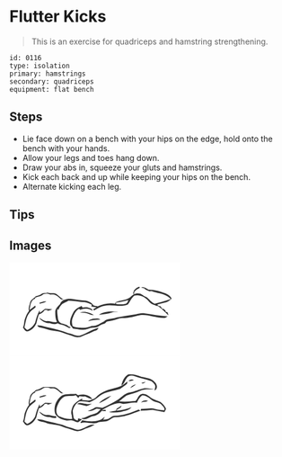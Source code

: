 # Flutter Kicks
> This is an exercise for quadriceps and hamstring strengthening.

``` 
id: 0116 
type: isolation 
primary: hamstrings 
secondary: quadriceps 
equipment: flat bench 
``` 

## Steps

 - Lie face down on a bench with your hips on the edge, hold onto the bench with your hands.
 - Allow your legs and toes hang down.
 - Draw your abs in, squeeze your gluts and hamstrings.
 - Kick each back and up while keeping your hips on the bench.
 - Alternate kicking each leg.

## Tips


## Images

<svg width="304" height="125pt" viewBox="0 0 228 125" xmlns="http://www.w3.org/2000/svg">
  <g fill="#FFF">
    <path d="M0 0h228v125H0V0m166.42 37.86c-.37 1.23-.74 2.45-1.13 3.67l.95 1.43c-1.91 1.07-3.5 2.56-5.08 4.05-5.72 4.35-13.42 3.26-19.53 6.74-.06.44-.17 1.32-.23 1.76-8.08-1.53-16.23.29-23.65 3.52-2.19-.75-5.1-.32-6.46-2.55-2.11-2.94-5.76-4.08-9.06-5.1-6.79-.29-13.46-1.66-20.19-2.46-5.53-.34-12.42 1.24-14.48 7.11-2.53 2.75-5.74 5.49-6.32 9.38.08 4.83-.09 9.95 2.32 14.31-4.64 1.43-8.91-1.25-13.52-1.05-4 .28-6.9-2.99-10.37-4.43 3.27 4.55 8.8 7.46 14.43 7.16 3.37 1.51 7.02 1.81 10.41.12 2.68 1.84 6.05 1.69 8.9 3.07 2.21.98 4.27 2.23 6.37 3.4.79-.34 1.57-.69 2.35-1.04-2.02-.46-3.81-1.46-5.25-2.95a73.2 73.2 0 0 1-5.46-1.88c-3.67-.26-6.4-3.62-6.63-7.14-.31-4.29-1.55-8.58-.52-12.87.23.5.68 1.49.91 1.98 1.2-3.05 2.9-5.99 5.32-8.25 2.67-1.7 5.75-2.65 8.35-4.49 7.39-.02 14.57 1.9 21.92 2.18 3.35.3 6.23 2.09 9.27 3.35-.18.81-.36 1.62-.54 2.44 2.31.34 4.64.62 6.96.95-1.48.94-2.99 1.83-4.52 2.69.27.38.79 1.13 1.06 1.5 4.48-2.41 8.83-5.4 13.97-6.2 10.35-2.37 21.37 2.65 31.38-1.82 2.91-3.93 4.73-8.84 8.75-11.83 6.64-1.66 13.46 1.5 17.95 6.31 2.43 3.57 6.27 5.89 10.42 6.91l.14.53c.58 0 1.73.01 2.31.01.56.34 1.69 1.02 2.25 1.36 4.2 3.47 8.41 6.9 11.9 11.11.53-1.44-.6-2.77-.96-4.11-.6-.09-1.79-.28-2.39-.38.11-1.69-.66-2.78-2.34-3.07l-.08-1.01-2.55.08c-.04-.48-.11-1.43-.14-1.9l-1.28.03c.03-.37.08-1.12.11-1.49-1.87-.31-4.16-.21-4.6-2.54 4-1.08 7.97-2.27 12.05-3.09 2.78-.57 4.54-3.04 6.82-4.54-1.27-3.46-4.63-5.39-7.75-6.95-7.36-2.97-15.16-5.21-23.16-5.15-2.86-1.83-6.47-4.4-9.91-2.98 1.34.59 2.8.84 4.23 1.12 1.59 2.3 4.66 2.7 6.91 4.14.71-.08 2.12-.25 2.82-.33 8.6 3.17 18.95 3.34 25.59 10.39-6.87 2.93-14.24 4.34-21.37 6.37-4.32-1.52-6.87-5.54-10.32-8.28-1.78-1.09-3.78-1.8-5.44-3.08-3.2-2.72-8.13-3.37-11.8-1.19.06-.74.17-2.23.23-2.97 1.32-1.48 2.5-3.24 4.42-3.98.97-.63 2.49-.69 2.95-1.92-.12-.31-.35-.93-.47-1.25-3.08.58-5.29 2.81-7.22 5.1m-123.9 4.83c-2.23 1.5-4.83 2.2-7.42 2.8-2.48 2.93-6.87 4.51-7.54 8.67-.78 3.6-2.62 7.29-1.41 11-2.53 3.02-3.96 6.71-5.36 10.34-1.51 3.79-.74 8.08-2.73 11.71 1.46 2.18 2.91 5.06 5.88 5.26 5.68-1.05 9.83-5.8 12.08-10.86.89-4 1.98-7.93 3.31-11.81 3.35-.85 6.02-3.22 7.94-6.01 1.21-.04 2.42-.05 3.62-.05l-.48 1.36c2.41-.41 4.75-1.16 6.91-2.32-3.3-.13-6.61-.53-9.91-.37-2.28 1.66-4.26 3.71-6.71 5.16l-.24-3.21C37.37 69.25 35.8 75 34.37 80.57c-2.34 4.43-6 8.1-10.67 10.07a45.078 45.078 0 0 1-3.69-3.36c1.71-6.67 2.14-14.09 6.66-19.67 2.28-3.08 5.84-4.8 8.43-7.55-.15-.51-.45-1.54-.6-2.06-2.41 2.06-4.89 4.04-7.59 5.72.93-5.53 1.3-13.27 7.83-15.07l-.8-.82c3.05-2.08 7.12-1.6 10-4 2.98-2.41 7.39-2.2 10.68-.58 1.79-.03 3.58-.13 5.36.08 3.68 1.06 6.3 3.97 9.07 6.43l3.78.08c-4.69-1.5-7.18-6.23-11.68-8.04-3.32-.9-6.92.21-10.17-1.1-2.75 1.07-6.04-.02-8.46 1.99m-2.4 11.54c.08.33.23.99.3 1.33 3.02-.83 6.2-1.37 8.87-3.09-3.19-.58-6.14 1.05-9.17 1.76m45.16 13.02c-2.68 5.14-5.39 10.9-3.96 16.83 1.25 1.51 2.45 3.07 3.67 4.6 4.34.26 8.57 1.75 12.99 1.45 4.89.52 9.07-2.91 13.91-2.78 2.9.11 5.9-.4 8.18-2.32 2.15-1.85 5.01-2.35 7.59-3.34 1.04-.9 1.78-2.42 3.25-2.65 4.73-.63 9.47-1.5 13.93-3.26 4.89-1.89 10.26-.5 15.27-1.82 5.03-.83 9.86-2.56 14.9-3.36 10.87-1.12 21.15 4.16 32 3.8 1.72-.04 3.03-1.3 4.45-2.08-10.54-.58-20.93-2.66-31.37-4.07-3.73-.53-7.39.44-10.97 1.36-8.66 1.43-17.36 2.7-26.01 4.23-5.4 2.4-12.38.59-16.72 5.29-5.2 2.46-10.22 6.66-16.32 5.93-3.87 1.31-7.84 2.95-12.01 2.45-4.6-.38-9.48.07-13.65-2.27-.87-2.98-1.29-6.21-.43-9.24 2-5.14 3.79-10.96 9-13.76.45.34 1.33 1.01 1.78 1.34 5.19-2.25 11.71-2.37 16.25 1.35 0-2.31-2.42-2.91-4.1-3.77-2.93-1.34-6.25-1.04-9.34-.58l-1.08-2c-4.33 2.01-8.84 4.3-11.21 8.67m34.33 3.01c5.84-1.05 11.9-1.06 17.5-3.22 2.65-1.17 5.58-.49 8.38-.5-8.67-1.17-18.26-1.12-25.88 3.72M94 67.24c2.93.3 5.95-.03 8.8.87 3.42.91 6.6 2.89 10.26 2.65-5.51-3.61-12.64-5.84-19.06-3.52m11.23 11.59c5.38-1.48 10.89-2.17 16.46-2.18-1.64-1.29-3.7-1.7-5.74-1.49-3.75.25-8.1.59-10.72 3.67m-68 5.59c.56 1.39 1.56 2.22 2.98 2.51 3.48.66 6.94 1.48 10.26 2.75 6.29 2.29 13.25 1.67 19.49 4.16 3.83 1.5 7.77 2.67 11.69 3.89 3.47 1.2 7.01 2.96 10.8 2.42 4.41-.45 8.04-3.24 12.26-4.37 3.91-1.1 7.23-3.62 11.18-4.63 1.74-.4 2.29-2.32 3.22-3.6-8.71 2.04-15.88 7.69-24.37 10.29-5.73 1.84-10.85-2.49-16.44-3.09-8.05-3.51-16.66-5.33-25.18-7.36-5.36-.76-10.37-3.61-15.89-2.97z"/>
    <path d="M142.04 54.02c5.67-.48 11.23-1.89 16.7-3.41-.36 2.26-1.52 4.55-3.93 5.09-3.95.9-8.12.75-12.1.09-.16-.44-.5-1.33-.67-1.77z"/>
  </g>
  <g fill="#333">
    <path d="M166.42 37.86c1.93-2.29 4.14-4.52 7.22-5.1.12.32.35.94.47 1.25-.46 1.23-1.98 1.29-2.95 1.92-1.92.74-3.1 2.5-4.42 3.98-.06.74-.17 2.23-.23 2.97 3.67-2.18 8.6-1.53 11.8 1.19 1.66 1.28 3.66 1.99 5.44 3.08 3.45 2.74 6 6.76 10.32 8.28 7.13-2.03 14.5-3.44 21.37-6.37-6.64-7.05-16.99-7.22-25.59-10.39-.7.08-2.11.25-2.82.33-2.25-1.44-5.32-1.84-6.91-4.14-1.43-.28-2.89-.53-4.23-1.12 3.44-1.42 7.05 1.15 9.91 2.98 8-.06 15.8 2.18 23.16 5.15 3.12 1.56 6.48 3.49 7.75 6.95-2.28 1.5-4.04 3.97-6.82 4.54-4.08.82-8.05 2.01-12.05 3.09.44 2.33 2.73 2.23 4.6 2.54-.03.37-.08 1.12-.11 1.49l1.28-.03c.03.47.1 1.42.14 1.9l2.55-.08.08 1.01c1.68.29 2.45 1.38 2.34 3.07.6.1 1.79.29 2.39.38.36 1.34 1.49 2.67.96 4.11-3.49-4.21-7.7-7.64-11.9-11.11-.56-.34-1.69-1.02-2.25-1.36-.58 0-1.73-.01-2.31-.01l-.14-.53c-4.15-1.02-7.99-3.34-10.42-6.91-4.49-4.81-11.31-7.97-17.95-6.31-4.02 2.99-5.84 7.9-8.75 11.83-10.01 4.47-21.03-.55-31.38 1.82-5.14.8-9.49 3.79-13.97 6.2-.27-.37-.79-1.12-1.06-1.5 1.53-.86 3.04-1.75 4.52-2.69-2.32-.33-4.65-.61-6.96-.95.18-.82.36-1.63.54-2.44-3.04-1.26-5.92-3.05-9.27-3.35-7.35-.28-14.53-2.2-21.92-2.18-2.6 1.84-5.68 2.79-8.35 4.49-2.42 2.26-4.12 5.2-5.32 8.25-.23-.49-.68-1.48-.91-1.98-1.03 4.29.21 8.58.52 12.87.23 3.52 2.96 6.88 6.63 7.14A73.2 73.2 0 0 0 76.88 84c1.44 1.49 3.23 2.49 5.25 2.95-.78.35-1.56.7-2.35 1.04-2.1-1.17-4.16-2.42-6.37-3.4-2.85-1.38-6.22-1.23-8.9-3.07-3.39 1.69-7.04 1.39-10.41-.12-5.63.3-11.16-2.61-14.43-7.16 3.47 1.44 6.37 4.71 10.37 4.43 4.61-.2 8.88 2.48 13.52 1.05-2.41-4.36-2.24-9.48-2.32-14.31.58-3.89 3.79-6.63 6.32-9.38 2.06-5.87 8.95-7.45 14.48-7.11 6.73.8 13.4 2.17 20.19 2.46 3.3 1.02 6.95 2.16 9.06 5.1 1.36 2.23 4.27 1.8 6.46 2.55 7.42-3.23 15.57-5.05 23.65-3.52.06-.44.17-1.32.23-1.76 6.11-3.48 13.81-2.39 19.53-6.74 1.58-1.49 3.17-2.98 5.08-4.05l-.95-1.43c.39-1.22.76-2.44 1.13-3.67m-24.38 16.16c.17.44.51 1.33.67 1.77 3.98.66 8.15.81 12.1-.09 2.41-.54 3.57-2.83 3.93-5.09-5.47 1.52-11.03 2.93-16.7 3.41z"/>
    <path d="M42.52 42.69c2.42-2.01 5.71-.92 8.46-1.99 3.25 1.31 6.85.2 10.17 1.1 4.5 1.81 6.99 6.54 11.68 8.04l-3.78-.08c-2.77-2.46-5.39-5.37-9.07-6.43-1.78-.21-3.57-.11-5.36-.08-3.29-1.62-7.7-1.83-10.68.58-2.88 2.4-6.95 1.92-10 4l.8.82c-6.53 1.8-6.9 9.54-7.83 15.07 2.7-1.68 5.18-3.66 7.59-5.72.15.52.45 1.55.6 2.06-2.59 2.75-6.15 4.47-8.43 7.55-4.52 5.58-4.95 13-6.66 19.67 1.17 1.19 2.4 2.31 3.69 3.36 4.67-1.97 8.33-5.64 10.67-10.07 1.43-5.57 3-11.32 6.09-16.21l.24 3.21c2.45-1.45 4.43-3.5 6.71-5.16 3.3-.16 6.61.24 9.91.37-2.16 1.16-4.5 1.91-6.91 2.32l.48-1.36c-1.2 0-2.41.01-3.62.05-1.92 2.79-4.59 5.16-7.94 6.01-1.33 3.88-2.42 7.81-3.31 11.81-2.25 5.06-6.4 9.81-12.08 10.86-2.97-.2-4.42-3.08-5.88-5.26 1.99-3.63 1.22-7.92 2.73-11.71 1.4-3.63 2.83-7.32 5.36-10.34-1.21-3.71.63-7.4 1.41-11 .67-4.16 5.06-5.74 7.54-8.67 2.59-.6 5.19-1.3 7.42-2.8z"/>
    <path d="M40.12 54.23c3.03-.71 5.98-2.34 9.17-1.76-2.67 1.72-5.85 2.26-8.87 3.09-.07-.34-.22-1-.3-1.33zM85.28 67.25c2.37-4.37 6.88-6.66 11.21-8.67l1.08 2c3.09-.46 6.41-.76 9.34.58 1.68.86 4.1 1.46 4.1 3.77-4.54-3.72-11.06-3.6-16.25-1.35-.45-.33-1.33-1-1.78-1.34-5.21 2.8-7 8.62-9 13.76-.86 3.03-.44 6.26.43 9.24 4.17 2.34 9.05 1.89 13.65 2.27 4.17.5 8.14-1.14 12.01-2.45 6.1.73 11.12-3.47 16.32-5.93 4.34-4.7 11.32-2.89 16.72-5.29 8.65-1.53 17.35-2.8 26.01-4.23 3.58-.92 7.24-1.89 10.97-1.36 10.44 1.41 20.83 3.49 31.37 4.07-1.42.78-2.73 2.04-4.45 2.08-10.85.36-21.13-4.92-32-3.8-5.04.8-9.87 2.53-14.9 3.36-5.01 1.32-10.38-.07-15.27 1.82-4.46 1.76-9.2 2.63-13.93 3.26-1.47.23-2.21 1.75-3.25 2.65-2.58.99-5.44 1.49-7.59 3.34-2.28 1.92-5.28 2.43-8.18 2.32-4.84-.13-9.02 3.3-13.91 2.78-4.42.3-8.65-1.19-12.99-1.45-1.22-1.53-2.42-3.09-3.67-4.6-1.43-5.93 1.28-11.69 3.96-16.83z"/>
    <path d="M119.61 70.26c7.62-4.84 17.21-4.89 25.88-3.72-2.8.01-5.73-.67-8.38.5-5.6 2.16-11.66 2.17-17.5 3.22zM94 67.24c6.42-2.32 13.55-.09 19.06 3.52-3.66.24-6.84-1.74-10.26-2.65-2.85-.9-5.87-.57-8.8-.87zM105.23 78.83c2.62-3.08 6.97-3.42 10.72-3.67 2.04-.21 4.1.2 5.74 1.49-5.57.01-11.08.7-16.46 2.18zM37.23 84.42c5.52-.64 10.53 2.21 15.89 2.97 8.52 2.03 17.13 3.85 25.18 7.36 5.59.6 10.71 4.93 16.44 3.09 8.49-2.6 15.66-8.25 24.37-10.29-.93 1.28-1.48 3.2-3.22 3.6-3.95 1.01-7.27 3.53-11.18 4.63-4.22 1.13-7.85 3.92-12.26 4.37-3.79.54-7.33-1.22-10.8-2.42-3.92-1.22-7.86-2.39-11.69-3.89-6.24-2.49-13.2-1.87-19.49-4.16-3.32-1.27-6.78-2.09-10.26-2.75-1.42-.29-2.42-1.12-2.98-2.51z"/>
  </g>
</svg>

<svg width="304" height="125pt" viewBox="0 0 228 125" xmlns="http://www.w3.org/2000/svg">
  <path fill="#FFF" d="M0 0h228v125H0V0m149.64 39.23c3.61-1.84 4.5-6.01 6.62-9.12 1.99-3.72 7-4.93 10.71-3.21 7.4 2.68 15.21 3.95 22.61 6.59 1.83 1.26 3.39 2.91 4.66 4.72 1.37 2.43.06 5.2-.44 7.68 4.86-1.8 3.74-8.31.39-11.1-4.44-5.11-11.43-5.84-17.65-7.06-5.7-2.18-11.8-3.78-17.95-3.17-5.15 3.11-7.84 8.97-8.95 14.67m9.31-5.85c2.5.32 4.9-.62 7.3-1.15-2.44-1.9-5.28-.85-7.3 1.15m17.35 2.46c2.05 1.79 4.17-.35 6.02-1.33-2.05.2-4.05.73-6.02 1.33m-27.54 4.37c-5.27 2.02-10.7 3.62-16.23 4.73-5.9 2.13-11.73 4.82-16.2 9.35-2.92 3.22-7.19 4.22-11.25 5.16-2.76-.11-5.46-.75-8.22-.79.16-.52.48-1.58.64-2.11-4.77 2.49-9.64 5.33-12.61 9.96-1.59 3.89-3.3 8.29-1.66 12.44.16 1.61.37 3.21.63 4.81-6.21 1.26-12.24-1.25-17.93-3.45-4.12-3.2-3.64-8.83-2.16-13.28 2.15-5.28 5.02-11.02 10.67-13.22 3.82-.86 7.78-.43 11.66-.77.87-.32 1.76-.58 2.66-.78 1.08 1.28 2.2 2.53 3.31 3.79.37-.59 1.11-1.78 1.48-2.37 2.47.29 4.99.55 7.46.07 3.31 1.24 6.31 3.32 9.88 3.81-4.12-5.76-12.09-7.14-18.62-5.42-1.32.5-2.14-1.11-3.18-1.63-6.27.7-12.97-.57-18.86 2.2-5.33 3.78-9.09 9.75-9.8 16.29-.24 3.32-.34 6.98 1.83 9.74 3.12 3.86 7.83 6.14 12.68 6.95 3.28 1.2 6.8-.9 10.05.51 2.34.59 4.44 2.51 6.95 2.13 1.77-1.09 3.32-2.5 5.03-3.67-1.63-.77-3.39-1.14-5.17-1.39l-.36 2.56c-2.14.05-4.31-1.25-5.5-2.95-.75-3.2-1.08-6.48-1.34-9.75 1.18-5.09 3.92-9.86 8.56-12.53 4.56-.6 9.22.02 13.66 1.11 5.36-1.82 9.94-5.15 14.25-8.74 7.86-5.65 17.88-6.04 26.79-9.06 3.16-2.26 6.49-4.33 9.33-6.99.12-.75.36-2.26.49-3.01-2.93 2.15-5.61 4.72-8.92 6.3m15.26-.33c-1.01.85-1.88 1.84-2.63 2.93 2.85-1.28 5.49-3 7.7-5.21-1.79.51-3.48 1.33-5.07 2.28M35.14 45.51c-2.51 2.88-6.86 4.48-7.56 8.62-.82 3.61-2.56 7.31-1.47 11.05-2.46 3.04-3.92 6.68-5.3 10.29-1.5 3.81-.79 8.11-2.72 11.79 1.48 2.13 2.95 5.15 5.94 5.16 5.57-1.01 9.63-5.69 11.9-10.62.95-4.03 2.03-8.04 3.37-11.96 3.32-.97 6.05-3.25 7.97-6.07 1.21-.03 2.41-.05 3.62-.04l-.46 1.37c2.39-.45 4.71-1.21 6.89-2.3-3.29-.13-6.59-.55-9.88-.37-2.31 1.62-4.3 3.66-6.7 5.18-.1-.84-.3-2.51-.39-3.34-2.76 5.11-4.63 10.69-5.98 16.33-2.35 4.43-6.01 8.1-10.68 10.06a54.779 54.779 0 0 1-3.66-3.32c1.63-6.72 2.13-14.15 6.63-19.76 2.26-3.03 5.78-4.72 8.31-7.45-.09-.53-.26-1.6-.35-2.13-2.52 2.02-5.04 4.05-7.76 5.8 1-5.51 1.3-13.35 7.87-15.2l-.81-.79c1.88-1.13 3.99-1.7 6.12-2.14 2.6-.51 4.46-2.65 6.95-3.43 2.61-.33 5.34-.23 7.73.98 2.36.08 4.94-.44 7.08.81 2.83 1.34 4.93 3.71 7.27 5.71.92.03 2.75.08 3.67.1-4.79-1.64-7.35-6.65-12.17-8.2-5.13-.39-10.31-.51-15.45-.18-3.25 1.51-6.35 3.48-9.98 4.05m145.42-2.58c-7.02 1.23-13.42 4.76-20.5 5.75-6.54 1.19-10.65 6.93-16.13 10.15-6.46 3.79-13.05 7.39-19.95 10.31-3.59-.32-7.6-1.95-10.85.35-2.62 1.75-5.63 2.69-8.58 3.7 4.35 1.26 8.31-1.03 11.99-3.02 1.86.06 3.66.56 5.5.79-1.51 1.51-2.88 3.19-4.61 4.46-3.48 2.34-7.87 2.41-11.56 4.29-3.17 1.57-6.37 3.22-10 3.42 5.52 3.75 10.86-2 16.24-3.03 4.48-.57 8.15-3.45 10.98-6.8 1.93.1 3.88.18 5.82.24-.15-.46-.44-1.38-.58-1.83l-5.27.88c7.36-4.51 15.17-9.05 23.97-9.74 2.19.24 4.31 1.29 6.55.99 5.54-.85 11.14-2.45 16.77-1.64 1.61-3.65 3.71-7.15 6.89-9.66 6.02-.33 10.2 4.44 14.79 7.5 3.63 1.84 8.23 1.67 11.18 4.83 1.74 2.12 4.86 4.35 3.69 7.43-4.08-.3-8.22-.42-12.13-1.7-6.19-1.98-12.56.58-18.83-.17-.17.62-.51 1.86-.67 2.49 5.27-.49 10.58-.34 15.82-1.13 5.3 1.18 10.65 2.03 15.99 3.01.71-1.6 2.1-3.04 2.03-4.88-1.73-3.4-4.15-6.53-7.32-8.68-4.47-2.3-9.71-3.11-13.65-6.39-3.12-2.5-6.94-4.95-11.12-4.28-4.75.89-5.47 6.53-8.59 9.49-7.29.54-14.68 1.34-21.96.34 3.55-2.3 6.49-5.4 10.05-7.68 5.87-2.32 12.23-3.32 17.88-6.27 6.09-2.99 13.01-1.76 19.5-2.14-4.42-.55-8.86-1.52-13.34-1.38M40.13 54.23c.08.33.23 1 .31 1.33 3.04-.83 6.12-1.57 9.02-2.85-3.2-1.04-6.25.87-9.33 1.52m79.56 8.72c5.94-2.3 11.54-5.69 16.36-9.86-6.07 2.03-12.02 5.05-16.36 9.86m56.23-.87c2.93-1.61 6.78-.39 9.34-2.49-3.38-.78-7.19-.63-9.34 2.49m-85.44 1.85c4.19.78 8.34 1.77 12.49 2.75 2.64-.31 4.85-1.97 7.18-3.13-2.64.58-5.37.96-8.03.26-3.79-.55-8.25-2.61-11.64.12m52.96 6.2c-.4.93-.81 1.84-1.24 2.75-3.14.48-6.32.87-9.31 2.02 5.27.98 10.7.33 15.98-.25 4.87-1.63 10.95-1.82 14.22-6.35-6.55 2.44-13.33 4.71-20.43 4.33 1.96-2.65 6.5-2.9 7.1-6.52-2.17 1.24-4.21 2.69-6.32 4.02m-3.2 9.53c-2.57.03-4.43 2.04-6.5 3.27-2.47 1.82-5.64 1.75-8.54 2.01.8-1.3 1.57-2.61 2.2-4-2.29 1.57-4.2 3.79-6.94 4.63-7.52 2.67-15.57 1.72-23.22.19-.72.95-1.46 1.88-2.23 2.79.06.22.19.66.25.88 7.16-2.09 14.51 1.65 21.76-.2 4.89-2.96 10.98-.46 15.76-3.59 2.82-1.28 5.07-4.03 8.33-4.14 9.99.48 19.54-3.28 28.76-6.64 1.69-.7 3.37-1.36 5.1-1.94-.76-.52-1.52-1.03-2.29-1.54-10.32 4.24-21.11 8.37-32.44 8.28M39.75 74.19c3.13 4.68 8.79 7.47 14.4 7.23 2.78 1.04 5.67 1.78 8.61.88-.16-.57-.47-1.73-.63-2.3-4.15.89-7.94-1.65-12.08-1.32-4 .28-6.92-2.91-10.3-4.49m-2.67 10.35c2.32 3.62 7.23 2.56 10.72 4.21 7.42 3.26 15.86 2.35 23.31 5.49 4.51 1.81 9.27 2.88 13.79 4.66 2.62.96 5.47 1.73 8.26 1.11 3.95-.56 7.24-3 11.03-4.07 3.38-.98 6.49-2.66 9.59-4.28-7.37-.89-12.89 5.03-19.81 6.38-4.25 1.35-8.04-1.59-12.07-2.37-3.98-.69-7.6-2.5-11.35-3.92-6.54-1.58-13.01-3.52-19.63-4.8-4.59-.93-9.03-3.25-13.84-2.41z"/>
  <g fill="#333">
    <path d="M149.64 39.23c1.11-5.7 3.8-11.56 8.95-14.67 6.15-.61 12.25.99 17.95 3.17 6.22 1.22 13.21 1.95 17.65 7.06 3.35 2.79 4.47 9.3-.39 11.1.5-2.48 1.81-5.25.44-7.68-1.27-1.81-2.83-3.46-4.66-4.72-7.4-2.64-15.21-3.91-22.61-6.59-3.71-1.72-8.72-.51-10.71 3.21-2.12 3.11-3.01 7.28-6.62 9.12z"/>
    <path d="M158.95 33.38c2.02-2 4.86-3.05 7.3-1.15-2.4.53-4.8 1.47-7.3 1.15zM176.3 35.84c1.97-.6 3.97-1.13 6.02-1.33-1.85.98-3.97 3.12-6.02 1.33zM148.76 40.21c3.31-1.58 5.99-4.15 8.92-6.3-.13.75-.37 2.26-.49 3.01-2.84 2.66-6.17 4.73-9.33 6.99-8.91 3.02-18.93 3.41-26.79 9.06-4.31 3.59-8.89 6.92-14.25 8.74-4.44-1.09-9.1-1.71-13.66-1.11-4.64 2.67-7.38 7.44-8.56 12.53.26 3.27.59 6.55 1.34 9.75 1.19 1.7 3.36 3 5.5 2.95l.36-2.56c1.78.25 3.54.62 5.17 1.39-1.71 1.17-3.26 2.58-5.03 3.67-2.51.38-4.61-1.54-6.95-2.13-3.25-1.41-6.77.69-10.05-.51-4.85-.81-9.56-3.09-12.68-6.95-2.17-2.76-2.07-6.42-1.83-9.74.71-6.54 4.47-12.51 9.8-16.29 5.89-2.77 12.59-1.5 18.86-2.2 1.04.52 1.86 2.13 3.18 1.63 6.53-1.72 14.5-.34 18.62 5.42-3.57-.49-6.57-2.57-9.88-3.81-2.47.48-4.99.22-7.46-.07-.37.59-1.11 1.78-1.48 2.37-1.11-1.26-2.23-2.51-3.31-3.79-.9.2-1.79.46-2.66.78-3.88.34-7.84-.09-11.66.77-5.65 2.2-8.52 7.94-10.67 13.22-1.48 4.45-1.96 10.08 2.16 13.28 5.69 2.2 11.72 4.71 17.93 3.45-.26-1.6-.47-3.2-.63-4.81-1.64-4.15.07-8.55 1.66-12.44 2.97-4.63 7.84-7.47 12.61-9.96-.16.53-.48 1.59-.64 2.11 2.76.04 5.46.68 8.22.79 4.06-.94 8.33-1.94 11.25-5.16 4.47-4.53 10.3-7.22 16.2-9.35 5.53-1.11 10.96-2.71 16.23-4.73zM164.02 39.88c1.59-.95 3.28-1.77 5.07-2.28-2.21 2.21-4.85 3.93-7.7 5.21.75-1.09 1.62-2.08 2.63-2.93z"/>
    <path d="M35.14 45.51c3.63-.57 6.73-2.54 9.98-4.05 5.14-.33 10.32-.21 15.45.18 4.82 1.55 7.38 6.56 12.17 8.2-.92-.02-2.75-.07-3.67-.1-2.34-2-4.44-4.37-7.27-5.71-2.14-1.25-4.72-.73-7.08-.81-2.39-1.21-5.12-1.31-7.73-.98-2.49.78-4.35 2.92-6.95 3.43-2.13.44-4.24 1.01-6.12 2.14l.81.79c-6.57 1.85-6.87 9.69-7.87 15.2 2.72-1.75 5.24-3.78 7.76-5.8.09.53.26 1.6.35 2.13-2.53 2.73-6.05 4.42-8.31 7.45-4.5 5.61-5 13.04-6.63 19.76 1.17 1.16 2.39 2.27 3.66 3.32 4.67-1.96 8.33-5.63 10.68-10.06 1.35-5.64 3.22-11.22 5.98-16.33.09.83.29 2.5.39 3.34 2.4-1.52 4.39-3.56 6.7-5.18 3.29-.18 6.59.24 9.88.37-2.18 1.09-4.5 1.85-6.89 2.3l.46-1.37c-1.21-.01-2.41.01-3.62.04-1.92 2.82-4.65 5.1-7.97 6.07-1.34 3.92-2.42 7.93-3.37 11.96-2.27 4.93-6.33 9.61-11.9 10.62-2.99-.01-4.46-3.03-5.94-5.16 1.93-3.68 1.22-7.98 2.72-11.79 1.38-3.61 2.84-7.25 5.3-10.29-1.09-3.74.65-7.44 1.47-11.05.7-4.14 5.05-5.74 7.56-8.62zM180.56 42.93c4.48-.14 8.92.83 13.34 1.38-6.49.38-13.41-.85-19.5 2.14-5.65 2.95-12.01 3.95-17.88 6.27-3.56 2.28-6.5 5.38-10.05 7.68 7.28 1 14.67.2 21.96-.34 3.12-2.96 3.84-8.6 8.59-9.49 4.18-.67 8 1.78 11.12 4.28 3.94 3.28 9.18 4.09 13.65 6.39 3.17 2.15 5.59 5.28 7.32 8.68.07 1.84-1.32 3.28-2.03 4.88-5.34-.98-10.69-1.83-15.99-3.01-5.24.79-10.55.64-15.82 1.13.16-.63.5-1.87.67-2.49 6.27.75 12.64-1.81 18.83.17 3.91 1.28 8.05 1.4 12.13 1.7 1.17-3.08-1.95-5.31-3.69-7.43-2.95-3.16-7.55-2.99-11.18-4.83-4.59-3.06-8.77-7.83-14.79-7.5-3.18 2.51-5.28 6.01-6.89 9.66-5.63-.81-11.23.79-16.77 1.64-2.24.3-4.36-.75-6.55-.99-8.8.69-16.61 5.23-23.97 9.74l5.27-.88c.14.45.43 1.37.58 1.83-1.94-.06-3.89-.14-5.82-.24-2.83 3.35-6.5 6.23-10.98 6.8-5.38 1.03-10.72 6.78-16.24 3.03 3.63-.2 6.83-1.85 10-3.42 3.69-1.88 8.08-1.95 11.56-4.29 1.73-1.27 3.1-2.95 4.61-4.46-1.84-.23-3.64-.73-5.5-.79-3.68 1.99-7.64 4.28-11.99 3.02 2.95-1.01 5.96-1.95 8.58-3.7 3.25-2.3 7.26-.67 10.85-.35 6.9-2.92 13.49-6.52 19.95-10.31 5.48-3.22 9.59-8.96 16.13-10.15 7.08-.99 13.48-4.52 20.5-5.75z"/>
    <path d="M40.13 54.23c3.08-.65 6.13-2.56 9.33-1.52-2.9 1.28-5.98 2.02-9.02 2.85-.08-.33-.23-1-.31-1.33zM119.69 62.95c4.34-4.81 10.29-7.83 16.36-9.86-4.82 4.17-10.42 7.56-16.36 9.86zM175.92 62.08c2.15-3.12 5.96-3.27 9.34-2.49-2.56 2.1-6.41.88-9.34 2.49zM90.48 63.93c3.39-2.73 7.85-.67 11.64-.12 2.66.7 5.39.32 8.03-.26-2.33 1.16-4.54 2.82-7.18 3.13-4.15-.98-8.3-1.97-12.49-2.75zM143.44 70.13c2.11-1.33 4.15-2.78 6.32-4.02-.6 3.62-5.14 3.87-7.1 6.52 7.1.38 13.88-1.89 20.43-4.33-3.27 4.53-9.35 4.72-14.22 6.35-5.28.58-10.71 1.23-15.98.25 2.99-1.15 6.17-1.54 9.31-2.02.43-.91.84-1.82 1.24-2.75zM140.24 79.66c11.33.09 22.12-4.04 32.44-8.28.77.51 1.53 1.02 2.29 1.54-1.73.58-3.41 1.24-5.1 1.94-9.22 3.36-18.77 7.12-28.76 6.64-3.26.11-5.51 2.86-8.33 4.14-4.78 3.13-10.87.63-15.76 3.59-7.25 1.85-14.6-1.89-21.76.2-.06-.22-.19-.66-.25-.88.77-.91 1.51-1.84 2.23-2.79 7.65 1.53 15.7 2.48 23.22-.19 2.74-.84 4.65-3.06 6.94-4.63-.63 1.39-1.4 2.7-2.2 4 2.9-.26 6.07-.19 8.54-2.01 2.07-1.23 3.93-3.24 6.5-3.27zM39.75 74.19c3.38 1.58 6.3 4.77 10.3 4.49 4.14-.33 7.93 2.21 12.08 1.32.16.57.47 1.73.63 2.3-2.94.9-5.83.16-8.61-.88-5.61.24-11.27-2.55-14.4-7.23zM37.08 84.54c4.81-.84 9.25 1.48 13.84 2.41 6.62 1.28 13.09 3.22 19.63 4.8 3.75 1.42 7.37 3.23 11.35 3.92 4.03.78 7.82 3.72 12.07 2.37 6.92-1.35 12.44-7.27 19.81-6.38-3.1 1.62-6.21 3.3-9.59 4.28-3.79 1.07-7.08 3.51-11.03 4.07-2.79.62-5.64-.15-8.26-1.11-4.52-1.78-9.28-2.85-13.79-4.66-7.45-3.14-15.89-2.23-23.31-5.49-3.49-1.65-8.4-.59-10.72-4.21z"/>
  </g>
</svg>
